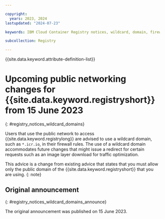 ```yaml
---

copyright:
  years: 2023, 2024
lastupdated: "2024-07-23"

keywords: IBM Cloud Container Registry notices, wildcard, domain, firewall

subcollection: Registry

---
```


{{site.data.keyword.attribute-definition-list}}

# Upcoming public networking changes for {{site.data.keyword.registryshort}} from 15 June 2023
{: #registry_notices_wildcard_domains}

Users that use the public network to access {{site.data.keyword.registrylong}} are advised to use a wildcard domain, such as `*.icr.io`, in their firewall rules. The use of a wildcard domain accommodates future changes that might issue a redirect for certain requests such as an image layer download for traffic optimization.

This advice is a change from existing advice that states that you must allow only the public domain of the {{site.data.keyword.registryshort}} that you are using.
{: note}

## Original announcement
{: #registry_notices_wildcard_domains_announce}

The original announcement was published on 15 June 2023.
